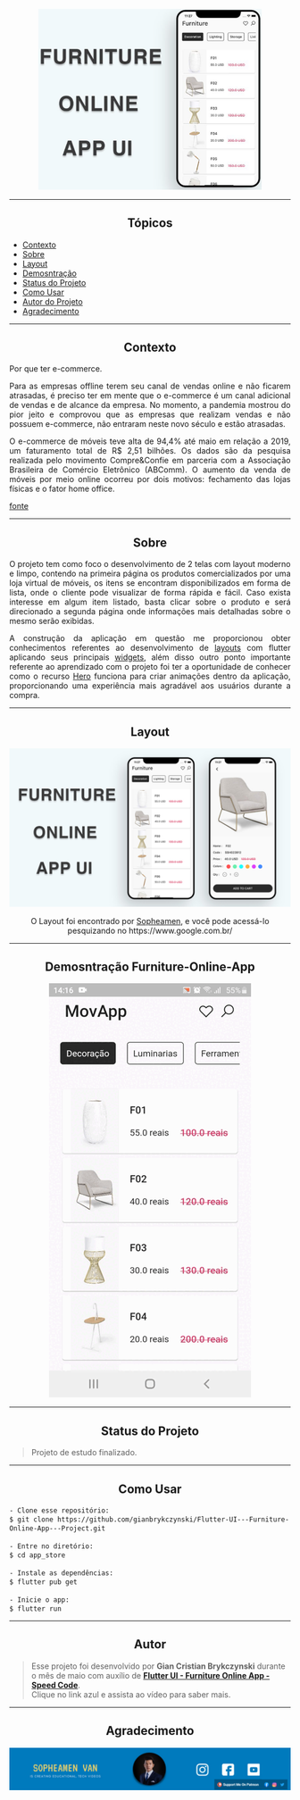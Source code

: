 <p align="center">
  <img alt="MovApp" src="https://github.com/gianbrykczynski/Flutter-UI---Furniture-Online-App---Project/blob/master/assets/images/furniture_banner_app.png" width="400px">
</p>

---

<h2 align="center">Tópicos</h2>

   <p>
  
   - [Contexto](#Contexto)
   - [Sobre](#Sobre)
   - [Layout](#Layout)
   - [Demosntração](#Demosntração-Covid19-Tracker-App)
   - [Status do Projeto](#Status-do-Projeto)
   - [Como Usar](#Como-Usar)
   - [Autor do Projeto](#Autor)
   - [Agradecimento](#Agradecimento)
  

   </p>

---

<h2 align="center">Contexto</h2>

<div align="justify">
   
 <p>
Por que ter e-commerce.
   
Para as empresas offline terem seu canal de vendas online e não ficarem atrasadas, é preciso ter em mente que o e-commerce é um canal adicional de vendas e de alcance da empresa. No momento, a pandemia mostrou do pior jeito e comprovou que as empresas que realizam vendas e não possuem e-commerce, não entraram neste novo século e estão atrasadas.
   
O e-commerce de móveis teve alta de 94,4% até maio em relação a 2019, um faturamento total de R$ 2,51 bilhões. Os dados são da pesquisa realizada pelo movimento Compre&Confie em parceria com a Associação Brasileira de Comércio Eletrônico (ABComm). O aumento da venda de móveis por meio online ocorreu por dois motivos: fechamento das lojas físicas e o fator home office.
   
[fonte](https://emobile.com.br/site/varejo/e-commerce-de-moveis-cresce-944-neste-ano/)

</p>            
  
</div>


---

<h2 align="center">Sobre</h2>

<div align="justify">
   
<p>
O projeto tem como foco o desenvolvimento de 2 telas com layout moderno e limpo, contendo na primeira página os produtos comercializados por uma loja virtual de móveis, os itens se encontram disponibilizados em forma de lista, onde o cliente pode visualizar de forma rápida e fácil.
Caso exista interesse em algum item listado, basta clicar sobre o produto e será direcionado a segunda página onde informações mais detalhadas sobre o mesmo serão exibidas.  

A construção da aplicação em questão me proporcionou obter conhecimentos referentes ao desenvolvimento de [layouts](https://flutter.dev/docs/development/ui/widgets/layout) com flutter aplicando seus principais [widgets](https://flutter.dev/docs/development/ui/widgets), além disso outro ponto importante referente ao aprendizado com o projeto foi ter a oportunidade de conhecer como o recurso [Hero](https://flutter.dev/docs/development/ui/animations/hero-animations) funciona para criar animações dentro da aplicação, proporcionando uma experiência mais agradável aos usuários durante a compra.
 
</p>
</div>

---

<h2 align="center">Layout</h2>

   <p align="center">
      <img alt="MovApp" title="MovApp" src="https://github.com/gianbrykczynski/Flutter-UI---Furniture-Online-App---Project/blob/master/assets/images/furniture_online_app_layout.jpg" />
  
   </p>

   <p align="center">
      O Layout foi encontrado por <a href="https://www.youtube.com/channel/UCUwKif7EmAe5aS7IjsUMlCw">Sopheamen</a>, e você pode acessá-lo pesquizando no https://www.google.com.br/
   </p>

---

<h2 align="center">Demosntração Furniture-Online-App</h2>

  <p align="center">
      <img alt="MovApp" title="MovApp" src="https://github.com/gianbrykczynski/Flutter-UI---Furniture-Online-App---Project/blob/master/assets/images/app_store_video.gif" />
   </p>
   
---

<h2 align="center">Status do Projeto</h2>

> Projeto de estudo finalizado.

---

<h2 align="center">Como Usar</h2>

   ```
   - Clone esse repositório:
   $ git clone https://github.com/gianbrykczynski/Flutter-UI---Furniture-Online-App---Project.git

   - Entre no diretório:
   $ cd app_store

   - Instale as dependências:
   $ flutter pub get

   - Inicie o app: 
   $ flutter run
   ```

---

<h2 align="center">Autor</h2>

   >Esse projeto foi desenvolvido por **Gian Cristian Brykczynski** durante o mês de maio com auxílio de **[Flutter UI - Furniture Online App - Speed Code](https://www.youtube.com/watch?v=KJamdcbHFdg&list=PLVY9IbkulBUiKDrT5BFcMKXxtk4b0IJIX&index=39)**.<br> 
   >Clique no link azul e assista ao vídeo para saber mais. 
   
---

<h2 align="center">Agradecimento</h2>

<p align="center">
  <img alt="sopheamen_image" title="sopheamen_image" src="https://github.com/gianbrykczynski/Flutter-UI---Covid19-Tracker-App-Project/blob/master/assets/sopheamen_image.png" />
</p>
